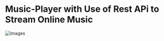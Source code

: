# Music-Player with Use of Rest APi to Stream Online Music
![Images](https://raw.githubusercontent.com/ranjeetscience/Music-Player/master/path/to/img.png)
